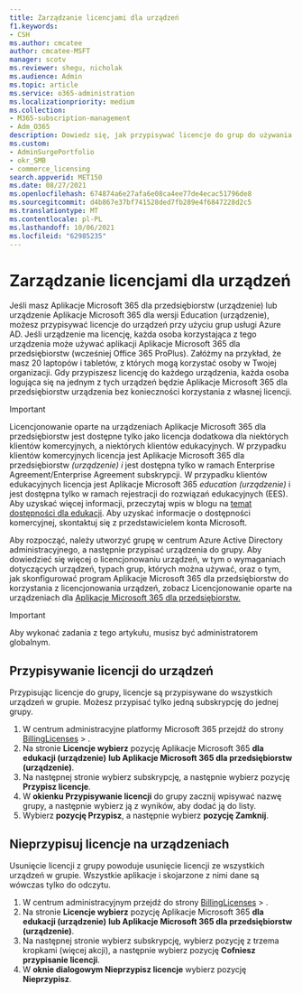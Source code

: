 ```yaml
---
title: Zarządzanie licencjami dla urządzeń
f1.keywords:
- CSH
ms.author: cmcatee
author: cmcatee-MSFT
manager: scotv
ms.reviewer: shegu, nicholak
ms.audience: Admin
ms.topic: article
ms.service: o365-administration
ms.localizationpriority: medium
ms.collection:
- M365-subscription-management
- Adm_O365
description: Dowiedz się, jak przypisywać licencje do grup do używania z urządzeniami.
ms.custom:
- AdminSurgePortfolio
- okr_SMB
- commerce_licensing
search.appverid: MET150
ms.date: 08/27/2021
ms.openlocfilehash: 674874a6e27afa6e08ca4ee77de4ecac51796de8
ms.sourcegitcommit: d4b867e37bf741528ded7fb289e4f6847228d2c5
ms.translationtype: MT
ms.contentlocale: pl-PL
ms.lasthandoff: 10/06/2021
ms.locfileid: "62985235"
---
```

# <a name="manage-licenses-for-devices"></a>Zarządzanie licencjami dla urządzeń

Jeśli masz Aplikacje Microsoft 365 dla przedsiębiorstw (urządzenie) lub urządzenie Aplikacje Microsoft 365 dla wersji Education (urządzenie), możesz przypisywać licencje do urządzeń przy użyciu grup usługi Azure AD. Jeśli urządzenie ma licencję, każda osoba korzystająca z tego urządzenia może używać aplikacji Aplikacje Microsoft 365 dla przedsiębiorstw (wcześniej Office 365 ProPlus). Załóżmy na przykład, że masz 20 laptopów i tabletów, z których mogą korzystać osoby w Twojej organizacji. Gdy przypiszesz licencję do każdego urządzenia, każda osoba logująca się na jednym z tych urządzeń będzie Aplikacje Microsoft 365 dla przedsiębiorstw urządzenia bez konieczności korzystania z własnej licencji.

> [!IMPORTANT]
> Licencjonowanie oparte na urządzeniach Aplikacje Microsoft 365 dla przedsiębiorstw jest dostępne tylko jako licencja dodatkowa dla niektórych klientów komercyjnych, a niektórych klientów edukacyjnych. W przypadku klientów komercyjnych licencja jest Aplikacje Microsoft 365 dla przedsiębiorstw *(urządzenie) i* jest dostępna tylko w ramach Enterprise Agreement/Enterprise Agreement subskrypcji. W przypadku klientów edukacyjnych licencja jest Aplikacje Microsoft 365 *education (urządzenie)* i jest dostępna tylko w ramach rejestracji do rozwiązań edukacyjnych (EES). Aby uzyskać więcej informacji, przeczytaj wpis w blogu na [temat dostępności dla edukacji](https://educationblog.microsoft.com/2019/08/attention-it-administrators-announcing-office-365-proplus-device-based-subscription-for-education). Aby uzyskać informacje o dostępności komercyjnej, skontaktuj się z przedstawicielem konta Microsoft.

Aby rozpocząć, należy utworzyć grupę w centrum Azure Active Directory administracyjnego, a następnie przypisać urządzenia do grupy. Aby dowiedzieć się więcej o licencjonowaniu urządzeń, w tym o wymaganiach dotyczących urządzeń, typach grup, których można używać, oraz o tym, jak skonfigurować program Aplikacje Microsoft 365 dla przedsiębiorstw do korzystania z licencjonowania urządzeń, zobacz Licencjonowanie oparte na urządzeniach dla [Aplikacje Microsoft 365 dla przedsiębiorstw.](/deployoffice/device-based-licensing)

> [!IMPORTANT]
> Aby wykonać zadania z tego artykułu, musisz być administratorem globalnym.

## <a name="assign-licenses-to-devices"></a>Przypisywanie licencji do urządzeń

Przypisując licencje do grupy, licencje są przypisywane do wszystkich urządzeń w grupie. Możesz przypisać tylko jedną subskrypcję do jednej grupy.

1. W centrum administracyjne platformy Microsoft 365 przejdź do strony <a href="https://go.microsoft.com/fwlink/p/?linkid=842264" target="_blank">BillingLicenses</a> > .
2. Na stronie **Licencje wybierz** pozycję Aplikacje Microsoft 365 **dla edukacji (urządzenie)** **lub Aplikacje Microsoft 365 dla przedsiębiorstw (urządzenie)**.
3. Na następnej stronie wybierz subskrypcję, a następnie wybierz pozycję **Przypisz licencje**.
4. W **okienku Przypisywanie licencji** do grupy zacznij wpisywać nazwę grupy, a następnie wybierz ją z wyników, aby dodać ją do listy.
5. Wybierz **pozycję Przypisz**, a następnie wybierz **pozycję Zamknij**.

## <a name="unassign-licenses-from-devices"></a>Nieprzypisuj licencje na urządzeniach

Usunięcie licencji z grupy powoduje usunięcie licencji ze wszystkich urządzeń w grupie. Wszystkie aplikacje i skojarzone z nimi dane są wówczas tylko do odczytu.

1. W centrum administracyjnym przejdź do strony <a href="https://go.microsoft.com/fwlink/p/?linkid=842264" target="_blank">BillingLicenses</a> > .
2. Na stronie **Licencje wybierz** pozycję Aplikacje Microsoft 365 **dla edukacji (urządzenie)** **lub Aplikacje Microsoft 365 dla przedsiębiorstw (urządzenie)**.
3. Na następnej stronie wybierz subskrypcję, wybierz pozycję z trzema kropkami (więcej akcji), a następnie wybierz pozycję **Cofniesz przypisanie licencji**.
4. W **oknie dialogowym Nieprzypisz licencje** wybierz pozycję **Nieprzypisz**.
